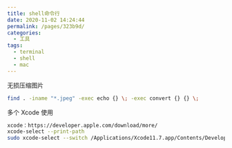 ```yaml
---
title: shell命令行
date: 2020-11-02 14:24:44
permalink: /pages/323b9d/
categories:
  - 工具
tags:
  - terminal
  - shell
  - mac
---
```


无损压缩图片

``` sh
find . -iname "*.jpeg" -exec echo {} \; -exec convert {} {} \;
```

多个 Xcode 使用

``` sh
xcode：https://developer.apple.com/download/more/
xcode-select --print-path
sudo xcode-select --switch /Applications/Xcode11.7.app/Contents/Developer
```

